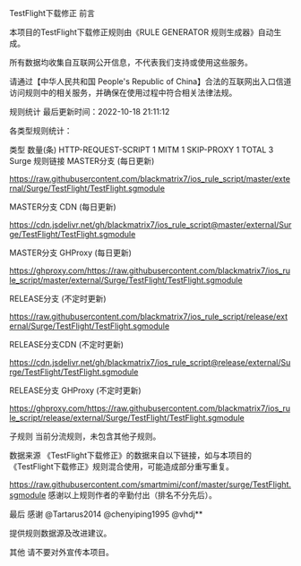 TestFlight下载修正
前言
        

本项目的TestFlight下载修正规则由《RULE GENERATOR 规则生成器》自动生成。

所有数据均收集自互联网公开信息，不代表我们支持或使用这些服务。

请通过【中华人民共和国 People's Republic of China】合法的互联网出入口信道访问规则中的相关服务，并确保在使用过程中符合相关法律法规。

规则统计
最后更新时间：2022-10-18 21:11:12

各类型规则统计：

类型	数量(条)
HTTP-REQUEST-SCRIPT	1
MITM	1
SKIP-PROXY	1
TOTAL	3
Surge
规则链接
MASTER分支 (每日更新)

https://raw.githubusercontent.com/blackmatrix7/ios_rule_script/master/external/Surge/TestFlight/TestFlight.sgmodule

MASTER分支 CDN (每日更新)

https://cdn.jsdelivr.net/gh/blackmatrix7/ios_rule_script@master/external/Surge/TestFlight/TestFlight.sgmodule

MASTER分支 GHProxy (每日更新)

https://ghproxy.com/https://raw.githubusercontent.com/blackmatrix7/ios_rule_script/master/external/Surge/TestFlight/TestFlight.sgmodule

RELEASE分支 (不定时更新)

https://raw.githubusercontent.com/blackmatrix7/ios_rule_script/release/external/Surge/TestFlight/TestFlight.sgmodule

RELEASE分支CDN (不定时更新)

https://cdn.jsdelivr.net/gh/blackmatrix7/ios_rule_script@release/external/Surge/TestFlight/TestFlight.sgmodule

RELEASE分支 GHProxy (不定时更新)

https://ghproxy.com/https://raw.githubusercontent.com/blackmatrix7/ios_rule_script/release/external/Surge/TestFlight/TestFlight.sgmodule

子规则
当前分流规则，未包含其他子规则。

数据来源
《TestFlight下载修正》的数据来自以下链接，如与本项目的《TestFlight下载修正》规则混合使用，可能造成部分重写重复。

https://raw.githubusercontent.com/smartmimi/conf/master/surge/TestFlight.sgmodule
感谢以上规则作者的辛勤付出（排名不分先后）。

最后
感谢
@Tartarus2014 @chenyiping1995 @vhdj**

提供规则数据源及改进建议。

其他
请不要对外宣传本项目。
